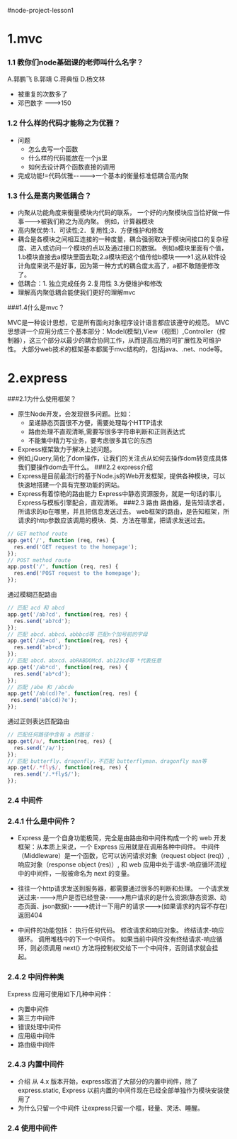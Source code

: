 #node-project-lesson1 
# 1.mvc
### 1.1 教你们node基础课的老师叫什么名字？
A.郭鹏飞 B.郭靖 C.蒋典恒 D.杨文林
- 被重复的次数多了
- 邓巴数字 --->150
### 1.2 什么样的代码才能称之为优雅？

- 问题
  + 怎么去写一个函数
  + 什么样的代码能放在一个js里
  + 如何去设计两个函数直接的调用
- 完成功能!=代码优雅----->一个基本的衡量标准低耦合高内聚

### 1.3 什么是高内聚低耦合？

- 内聚从功能角度来衡量模块内代码的联系，
  一个好的内聚模块应当恰好做一件事--->被我们称之为高内聚。
  例如，计算器模块
- 高内聚优势:1．可读性;2．复用性;3．方便维护和修改
- 耦合是各模块之间相互连接的一种度量，耦合强弱取决于模块间接口的复杂程度、进入或访问一个模块的点以及通过接口的数据。
  例如a模块里面有个值，1.b模块直接去a模块里面去取;2.a模块把这个值传给b模块--->1.这从软件设计角度来说不是好事，因为第一种方式的耦合度太高了，a都不敢随便修改了。
- 低耦合：1. 独立完成任务 2.复用性 3.方便维护和修改 
- 理解高内聚低耦合能使我们更好的理解mvc

###1.4什么是mvc？

MVC是一种设计思想，它是所有面向对象程序设计语言都应该遵守的规范。
MVC思想讲一个应用分成三个基本部分：Model(模型),View（视图）,Controller（控制器），这三个部分以最少的耦合协同工作，从而提高应用的可扩展性及可维护性。
大部分web技术的框架基本都属于mvc结构的，包括java、.net、node等。

# 2.express
###2.1为什么使用框架？
- 原生Node开发，会发现很多问题。比如：
  + 呈递静态页面很不方便，需要处理每个HTTP请求
  + 路由处理不直观清晰,需要写很多字符串判断和正则表达式
  + 不能集中精力写业务，要考虑很多其它的东西
- Express框架致力于解决上述问题。
- 例如,jQuery,简化了dom操作，让我们的关注点从如何去操作dom转变成具体我们要操作dom去干什么。
###2.2 express介绍
- Express是目前最流行的基于Node.js的Web开发框架，提供各种模块，可以快速地搭建一个具有完整功能的网站。
- Express有着惊艳的路由能力
  Express中静态资源服务，就是一句话的事儿
  Express与模板引擎配合，直观清晰。
###2.3 路由
路由器，是告知请求者，所请求的ip在哪里，并且把信息发送过去。
web框架的路由，是告知框架，所请求的http参数应该调用的模块、类、方法在哪里，把请求发送过去。
``` javascript
// GET method route
app.get('/', function (req, res) {
  res.end('GET request to the homepage');
});
// POST method route
app.post('/', function (req, res) {
  res.end('POST request to the homepage');
});
```
通过模糊匹配路由
``` javascript
// 匹配 acd 和 abcd
app.get('/ab?cd', function(req, res) {
  res.send('ab?cd');
});
// 匹配 abcd、abbcd、abbbcd等 匹配n个加号前的字母
app.get('/ab+cd', function(req, res) {
  res.send('ab+cd');
});
// 匹配 abcd、abxcd、abRABDOMcd、ab123cd等 *代表任意
app.get('/ab*cd', function(req, res) {
  res.send('ab*cd');
});
// 匹配 /abe 和 /abcde
app.get('/ab(cd)?e', function(req, res) {
 res.send('ab(cd)?e');
});
```
通过正则表达匹配路由
``` javascript
// 匹配任何路径中含有 a 的路径：
app.get(/a/, function(req, res) {
  res.send('/a/');
});
// 匹配 butterfly、dragonfly，不匹配 butterflyman、dragonfly man等
app.get(/.*fly$/, function(req, res) {
  res.send('/.*fly$/');
});
```
### 2.4 中间件
### 2.4.1 什么是中间件？
- Express 是一个自身功能极简，完全是由路由和中间件构成一个的 web 开发框架：从本质上来说，一个 Express 应用就是在调用各种中间件。
  中间件（Middleware）是一个函数，它可以访问请求对象（request object (req)）, 响应对象（response object (res)）, 和 web 应用中处于请求-响应循环流程中的中间件，一般被命名为 next 的变量。

- 往往一个http请求发送到服务器，都需要通过很多的判断和处理。
  一个请求发送过来---->用户是否已经登录---->用户请求的是什么资源(静态资源、动态页面、json数据)---->统计一下用户的请求--->(如果请求的内容不存在)返回404

- 中间件的功能包括：
  执行任何代码。
  修改请求和响应对象。
  终结请求-响应循环。
  调用堆栈中的下一个中间件。
  如果当前中间件没有终结请求-响应循环，则必须调用 next() 方法将控制权交给下一个中间件，否则请求就会挂起。

### 2.4.2 中间件种类
Express 应用可使用如下几种中间件：
  + 内置中间件
  + 第三方中间件
  + 错误处理中间件
  + 应用级中间件
  + 路由级中间件

### 2.4.3 内置中间件
- 介绍
从 4.x 版本开始，express取消了大部分的内置中间件，除了 express.static, Express 以前内置的中间件现在已经全部单独作为模块安装使用了
- 为什么只留一个中间件
让express只留一个框，轻量、灵活、睡醒。

### 2.4 使用中间件

